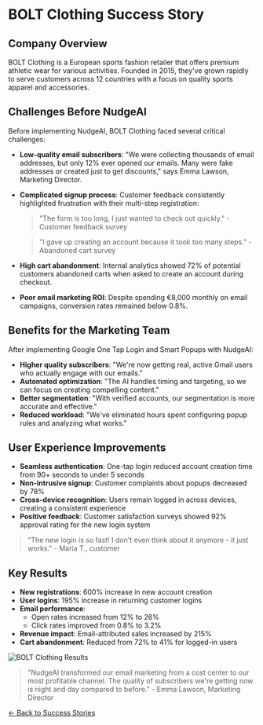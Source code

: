 # BOLT Clothing Success Story

## Company Overview

BOLT Clothing is a European sports fashion retailer that offers premium athletic wear for various activities. Founded in 2015, they've grown rapidly to serve customers across 12 countries with a focus on quality sports apparel and accessories.

## Challenges Before NudgeAI

Before implementing NudgeAI, BOLT Clothing faced several critical challenges:

- **Low-quality email subscribers**: "We were collecting thousands of email addresses, but only 12% ever opened our emails. Many were fake addresses or created just to get discounts," says Emma Lawson, Marketing Director.

- **Complicated signup process**: Customer feedback consistently highlighted frustration with their multi-step registration:
  
  > "The form is too long, I just wanted to check out quickly." - Customer feedback survey
  
  > "I gave up creating an account because it took too many steps." - Abandoned cart survey

- **High cart abandonment**: Internal analytics showed 72% of potential customers abandoned carts when asked to create an account during checkout.

- **Poor email marketing ROI**: Despite spending €8,000 monthly on email campaigns, conversion rates remained below 0.8%.

## Benefits for the Marketing Team

After implementing Google One Tap Login and Smart Popups with NudgeAI:

- **Higher quality subscribers**: "We're now getting real, active Gmail users who actually engage with our emails."
- **Automated optimization**: "The AI handles timing and targeting, so we can focus on creating compelling content."
- **Better segmentation**: "With verified accounts, our segmentation is more accurate and effective."
- **Reduced workload**: "We've eliminated hours spent configuring popup rules and analyzing what works."

## User Experience Improvements

- **Seamless authentication**: One-tap login reduced account creation time from 90+ seconds to under 5 seconds
- **Non-intrusive signup**: Customer complaints about popups decreased by 78%
- **Cross-device recognition**: Users remain logged in across devices, creating a consistent experience
- **Positive feedback**: Customer satisfaction surveys showed 92% approval rating for the new login system

> "The new login is so fast! I don't even think about it anymore - it just works." - Maria T., customer

## Key Results

- **New registrations**: 600% increase in new account creation
- **User logins**: 195% increase in returning customer logins
- **Email performance**: 
  - Open rates increased from 12% to 26%
  - Click rates improved from 0.8% to 3.2%
- **Revenue impact**: Email-attributed sales increased by 215%
- **Cart abandonment**: Reduced from 72% to 41% for logged-in users

![BOLT Clothing Results](https://via.placeholder.com/600x300?text=BOLT+Clothing+Results+Chart)

> "NudgeAI transformed our email marketing from a cost center to our most profitable channel. The quality of subscribers we're getting now is night and day compared to before." - Emma Lawson, Marketing Director

[← Back to Success Stories](index.md) 